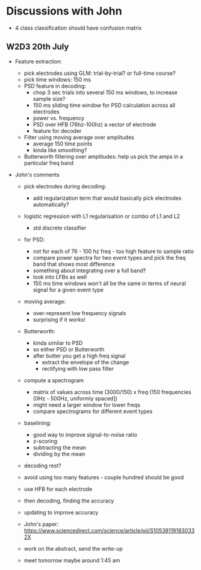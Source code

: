 # Discussions with John


- 4 class classification should have confusion matrix

## W2D3 20th July
* Feature extraction:
    - pick electrodes using GLM: trial-by-trial? or full-time course?
    - pick time windows: 150 ms
    - PSD feature in decoding:
        - chop 3 sec trials into several 150 ms windows, to increase sample size?
        - 150 ms sliding time window for PSD calculation across all electrodes
        - power vs. frequency
        - PSD over HFB (76hz-100hz) a vector of electrode
        - feature for decoder
    - Filter using moving average over amplitudes
        - average 150 time points
        - kinda like smoothing?
    - Butterworth filtering over amplitudes: help us pick the amps in a particular freq band

* John's comments
    - pick electrodes during decoding:
        - add regularization term that would basically pick electrodes automatically?
    - logistic regression with L1 regularisation or combo of L1 and L2
        - std discrete classifier
    - for PSD:
        - not for each of 76 - 100 hz freq - too high feature to sample ratio
        - compare power spectra for two event types and pick the freq band that shows most difference
        - something about integrating over a full band?
        - look into LFBs as well
        - 150 ms time windows won't all be the same in terms of neural signal for a given event type
    - moving average:
        - over-represent low frequency signals
        - surprising if it works!
    - Butterworth:
        - kinda similar to PSD
        - so either PSD or Butterworth
        - after butter you get a high freq signal
            - extract the envelope of the change
            - rectifying with low pass filter

    - compute a spectrogram
        - matrix of values across time (3000/150) x freq (150 frequencies [0Hz - 500Hz, uniformly spaced])
        - might need a larger window for lower freqs
        - compare spectrograms for different event types

    - baselining:
        - good way to improve signal-to-noise ratio
        - z-scoring
        - subtracting the mean
        - dividing by the mean

    - decoding rest?

    - avoid using too many features - couple hundred should be good

    - use HFB for each electrode
    - then decoding, finding the accuracy
    - updating to improve accuracy

    - John's paper: https://www.sciencedirect.com/science/article/pii/S105381191830332X

    - work on the abstract, send the write-up
    - meet tomorrow maybe around 1:45 am
